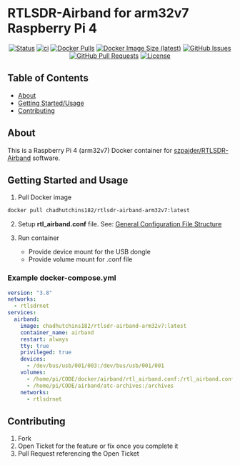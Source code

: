 # RTLSDR-Airband for arm32v7 Raspberry Pi 4

<div align="center">

[![Status](https://img.shields.io/badge/status-active-success.svg)](https://github.com/chadhutchins182/rtlsdr-airband-arm32v7/)
[![ci](https://github.com/chadhutchins182/rtlsdr-airband-arm32v7/workflows/ci/badge.svg?branch=main)](https://github.com/chadhutchins182/rtlsdr-airband-arm32v7/actions/workflows/build.yml)
[![Docker Pulls](https://img.shields.io/docker/pulls/chadhutchins182/rtlsdr-airband-arm32v7)](https://hub.docker.com/r/chadhutchins182/rtlsdr-airband-arm32v7)
[![Docker Image Size (latest)](https://img.shields.io/docker/image-size/chadhutchins182/rtlsdr-airband-arm32v7/latest)](https://hub.docker.com/r/chadhutchins182/rtlsdr-airband-arm32v7)
[![GitHub Issues](https://img.shields.io/github/issues/chadhutchins182/rtlsdr-airband-arm32v7.svg)](https://github.com/chadhutchins182/rtlsdr-airband-arm32v7/issues)
[![GitHub Pull Requests](https://img.shields.io/github/issues-pr/chadhutchins182/rtlsdr-airband-arm32v7.svg)](https://github.com/chadhutchins182/rtlsdr-airband-arm32v7/pulls)
[![License](https://img.shields.io/badge/license-MIT-blue.svg)](/LICENSE)

</div>

## Table of Contents

- [About](#about)
- [Getting Started/Usage](#getting_started)
- [Contributing](#contributing)

## About <a name = "about"></a>

This is a Raspberry Pi 4 (arm32v7) Docker container for [szpajder/RTLSDR-Airband](https://github.com/szpajder/RTLSDR-Airband) software.

## Getting Started and Usage <a name = "getting_started"></a>

1. Pull Docker image 

```bash
docker pull chadhutchins182/rtlsdr-airband-arm32v7:latest
```

2. Setup __rtl_airband.conf__ file. See: [General Configuration File Structure](https://github.com/szpajder/RTLSDR-Airband/wiki/General-configuration-file-structure)
 
3. Run container
    * Provide device mount for the USB dongle
    * Provide volume mount for .conf file 

### Example docker-compose.yml

```yaml
version: "3.8"
networks:
  - rtlsdrnet
services:
  airband:
    image: chadhutchins182/rtlsdr-airband-arm32v7:latest
    container_name: airband
    restart: always
    tty: true
    privileged: true
    devices:
      - /dev/bus/usb/001/003:/dev/bus/usb/001/001
    volumes:
      - /home/pi/CODE/docker/airband/rtl_airband.conf:/rtl_airband.conf
      - /home/pi/CODE/airband/atc-archives:/archives
    networks:
      - rtlsdrnet
```

## Contributing <a name = "contributing"></a>

1. Fork
2. Open Ticket for the feature or fix once you complete it
3. Pull Request referencing the Open Ticket

